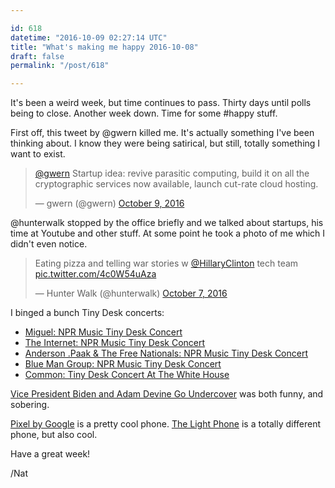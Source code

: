 ```yaml
---

id: 618
datetime: "2016-10-09 02:27:14 UTC"
title: "What's making me happy 2016-10-08"
draft: false
permalink: "/post/618"

---
```


It's been a weird week, but time continues to pass. Thirty days until polls being to close. Another week down. Time for some #happy stuff.

First off, this tweet by @gwern killed me. It's actually something I've been thinking about. I know they were being satirical, but still, totally something I want to exist.

<blockquote class="twitter-tweet" data-conversation="none" data-lang="en"><p lang="en" dir="ltr"><a href="https://twitter.com/gwern">@gwern</a> Startup idea: revive parasitic computing, build it on all the cryptographic services now available, launch cut-rate cloud hosting.</p>&mdash; gwern (@gwern) <a href="https://twitter.com/gwern/status/784913539983081472">October 9, 2016</a></blockquote>

@hunterwalk stopped by the office briefly and we talked about startups, his time at Youtube and other stuff. At some point he took a photo of me which I didn't even notice.

<blockquote class="twitter-tweet" data-conversation="none" data-lang="en"><p lang="en" dir="ltr">Eating pizza and telling war stories w <a href="https://twitter.com/HillaryClinton">@HillaryClinton</a> tech team <a href="https://t.co/4c0W54uAza">pic.twitter.com/4c0W54uAza</a></p>&mdash; Hunter Walk (@hunterwalk) <a href="https://twitter.com/hunterwalk/status/784525064846835713">October 7, 2016</a></blockquote>

I binged a bunch Tiny Desk concerts:

 - [Miguel: NPR Music Tiny Desk Concert](https://www.youtube.com/watch?v=n7w0-KgZMdY&feature=youtu.be)
 - [The Internet: NPR Music Tiny Desk Concert](https://www.youtube.com/watch?v=F6j49uzPugA&feature=youtu.be)
 - [Anderson .Paak & The Free Nationals: NPR Music Tiny Desk Concert](https://www.youtube.com/watch?v=ferZnZ0_rSM&feature=youtu.be)
 - [Blue Man Group: NPR Music Tiny Desk Concert](https://www.youtube.com/watch?v=qTJfITfbYNA&feature=youtu.be)
 - [Common: Tiny Desk Concert At The White House](http://www.npr.org/2016/10/03/496433228/common-tiny-desk-concert-at-the-white-house)



[Vice President Biden and Adam Devine Go Undercover](https://www.youtube.com/watch?v=Ta4TnWVEqic&feature=youtu.be) was both funny, and sobering.

[Pixel by Google](https://madeby.google.com/phone/specs/) is a pretty cool phone. [The Light Phone](http://www.thelightphone.com/#getthelightphone) is a totally different phone, but also cool.


Have a great week!

/Nat


